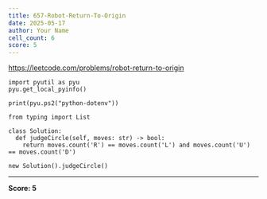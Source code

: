 ```yaml
---
title: 657-Robot-Return-To-Origin
date: 2025-05-17
author: Your Name
cell_count: 6
score: 5
---
```


https://leetcode.com/problems/robot-return-to-origin


```
import pyutil as pyu
pyu.get_local_pyinfo()
```


```
print(pyu.ps2("python-dotenv"))
```


```
from typing import List
```


```
class Solution:
  def judgeCircle(self, moves: str) -> bool:
    return moves.count('R') == moves.count('L') and moves.count('U') == moves.count('D')
```


```
new Solution().judgeCircle()
```


---
**Score: 5**